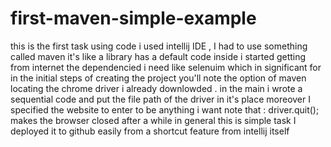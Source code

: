 ﻿# first-maven-simple-example
this is the first task using code 
i used intellij IDE , I had to use something called maven it's like a library has a default code inside i started getting from internet the dependencied i need like selenuim which in significant for 
in the initial steps of creating the project you'll note the option of maven 
locating the chrome driver i already downlowded . 
in the main i wrote a sequential code and put the file path of the driver in it's place 
moreover I specified the website to enter to be anything i want 
note that : driver.quit(); makes the browser closed after a while 
in general this is simple task 
I deployed it to github easily from a shortcut feature from intellij itself 

